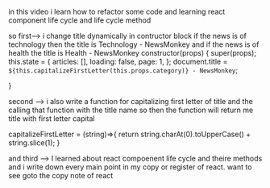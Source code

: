 in this video i learn how to refactor some code and learning react component life cycle and life cycle method 


so first-->
i change title dynamically in contructor block if the news is of technology then the title is Technology - NewsMonkey and if the news is of health the title is Health - NewsMonkey constructor(props) {
    super(props);
    this.state = {
      articles: [],
      loading: false,
      page: 1,
    };
    document.title = `${this.capitalizeFirstLetter(this.props.category)} - NewsMonkey`;

  }

second -->
i also write a function for capitalizing first letter of title and the calling that function with the title name so then the function will return me title with first letter capital 

capitalizeFirstLetter  = (string)=>{
    return string.charAt(0).toUpperCase() + string.slice(1);
  }



and third -->
I learned about react compoenent life cycle and theire methods and i write down every main point in my copy or register of react. want to see goto the copy note of react 